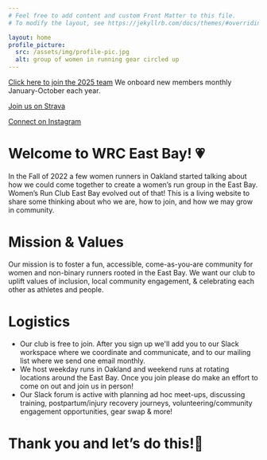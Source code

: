 ```yaml
---
# Feel free to add content and custom Front Matter to this file.
# To modify the layout, see https://jekyllrb.com/docs/themes/#overriding-theme-defaults

layout: home
profile_picture:
  src: /assets/img/profile-pic.jpg
  alt: group of women in running gear circled up
---
```


[Click here to join the 2025 team](https://docs.google.com/forms/d/e/1FAIpQLSdEohPHoGw8SA2ezmdbJMX7MZsHaGWnIaEesEaP83gVTA6JhA/viewform?usp=preview) We onboard new members monthly January-October each year.

[Join us on Strava](https://www.strava.com/clubs/wrc-east-bay)

[Connect on Instagram](https://www.instagram.com/wrceastbay/)

# Welcome to WRC East Bay! 💗

In the Fall of 2022 a few women runners in Oakland started talking about how we could come together to create a women’s run group in the East Bay. Women’s Run Club East Bay evolved out of that! This is a living website to share some thinking about who we are, how to join, and how we may grow in community.

# Mission & Values
Our mission is to foster a fun, accessible, come-as-you-are community for women and non-binary runners rooted in the East Bay. We want our club to uplift values of inclusion, local community engagement, & celebrating each other as athletes and people.

# Logistics
- Our club is free to join. After you sign up we'll add you to our Slack workspace where we coordinate and communicate, and to our mailing list where we send one email monthly.
- We host weekday runs in Oakland and weekend runs at rotating locations around the East Bay. Once you join please do make an effort to come on out and join us in person! 
- Our Slack forum is active with planning ad hoc meet-ups, discussing training, postpartum/injury recovery journeys, volunteering/community engagement opportunities, gear swap & more!

# Thank you and let’s do this!🦄
